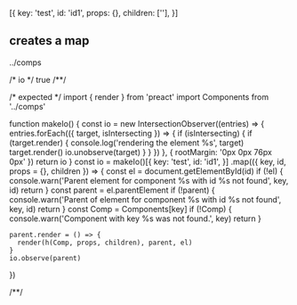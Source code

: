 [{
  key: 'test',
  id: 'id1',
  props: {},
  children: [''],
}]

## creates a map
../comps

/* io */
true
/**/

/* expected */
import { render } from 'preact'
import Components from '../comps'

function makeIo() {
  const io = new IntersectionObserver((entries) => {
    entries.forEach(({ target, isIntersecting }) => {
      if (isIntersecting) {
        if (target.render) {
          console.log('rendering the element %s', target)
          target.render()
          io.unobserve(target)
        }
      }
    })
  }, { rootMargin: '0px 0px 76px 0px' })
  return io
}
const io = makeIo()[{
  key: 'test',
  id: 'id1',
}]
  .map(({ key, id, props = {}, children }) => {
    const el = document.getElementById(id)
    if (!el) {
      console.warn('Parent element for component %s with id %s not found', key, id)
      return
    }
    const parent = el.parentElement
    if (!parent) {
      console.warn('Parent of element for component %s with id %s not found', key, id)
      return
    }
    const Comp = Components[key]
    if (!Comp) {
      console.warn('Component with key %s was not found.', key)
      return
    }

    parent.render = () => {
      render(h(Comp, props, children), parent, el)
    }
    io.observe(parent)
  })

/**/
